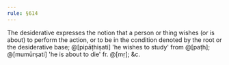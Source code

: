 ```yaml
---
rule: §614
---
```


The desiderative expresses the notion that a person or thing wishes (or is about) to perform the action, or to be in the condition denoted by the root or the desiderative base; @[pipāṭhiṣati] 'he wishes to study' from @[paṭh]; @[mumūrṣati] 'he is about to die' fr. @[mṛ]; &c.